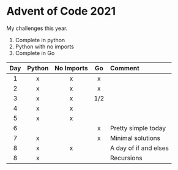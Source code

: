# Advent of Code 2021

My challenges this year. 
1. Complete in python
2. Python with no imports
3. Complete in Go


Day | Python | No Imports | Go  | Comment |
:-: |:-:     |:-:         |:-:  |:-       |
1   | x      | x          | x   |         |
2   | x      | x          | x   |         |
3   | x      | x          | 1/2 |         |
4   | x      | x          |     |         |
5   | x      | x          |     |         |
6   |        |            | x   | Pretty simple today |
7   | x      |            | x   | Minimal solutions |
8   | x      | x          |    | A day of if and elses |
8   | x      |           |    | Recursions |
